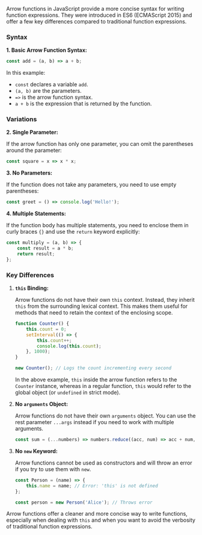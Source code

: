 Arrow functions in JavaScript provide a more concise syntax for writing function expressions. They were introduced in ES6 (ECMAScript 2015) and offer a few key differences compared to traditional function expressions.

### Syntax

**1. Basic Arrow Function Syntax:**

```javascript
const add = (a, b) => a + b;
```

In this example:
- `const` declares a variable `add`.
- `(a, b)` are the parameters.
- `=>` is the arrow function syntax.
- `a + b` is the expression that is returned by the function.

### Variations

**2. Single Parameter:**

If the arrow function has only one parameter, you can omit the parentheses around the parameter:

```javascript
const square = x => x * x;
```

**3. No Parameters:**

If the function does not take any parameters, you need to use empty parentheses:

```javascript
const greet = () => console.log('Hello!');
```

**4. Multiple Statements:**

If the function body has multiple statements, you need to enclose them in curly braces `{}` and use the `return` keyword explicitly:

```javascript
const multiply = (a, b) => {
    const result = a * b;
    return result;
};
```

### Key Differences

1. **`this` Binding:**

   Arrow functions do not have their own `this` context. Instead, they inherit `this` from the surrounding lexical context. This makes them useful for methods that need to retain the context of the enclosing scope.

   ```javascript
   function Counter() {
       this.count = 0;
       setInterval(() => {
           this.count++;
           console.log(this.count);
       }, 1000);
   }

   new Counter(); // Logs the count incrementing every second
   ```

   In the above example, `this` inside the arrow function refers to the `Counter` instance, whereas in a regular function, `this` would refer to the global object (or `undefined` in strict mode).

2. **No `arguments` Object:**

   Arrow functions do not have their own `arguments` object. You can use the rest parameter `...args` instead if you need to work with multiple arguments.

   ```javascript
   const sum = (...numbers) => numbers.reduce((acc, num) => acc + num, 0);
   ```

3. **No `new` Keyword:**

   Arrow functions cannot be used as constructors and will throw an error if you try to use them with `new`.

   ```javascript
   const Person = (name) => {
       this.name = name; // Error: 'this' is not defined
   };

   const person = new Person('Alice'); // Throws error
   ```

Arrow functions offer a cleaner and more concise way to write functions, especially when dealing with `this` and when you want to avoid the verbosity of traditional function expressions.